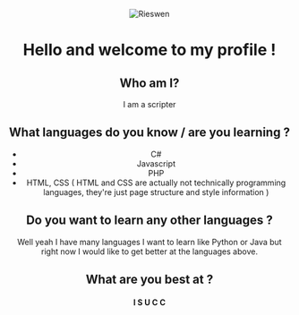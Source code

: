 <center>

![Rieswen](https://media.giphy.com/media/F4AzIZkD61ooqva181/giphy.gif)

# Hello and welcome to my profile !

## Who am I?

I am a scripter

## What languages do you know / are you learning ?

* C#
* Javascript
* PHP
* HTML, CSS ( HTML and CSS are actually not technically programming languages, they're just page structure and style information )

## Do you want to learn any other languages ?

Well yeah I have many languages I want to learn like Python or Java but right now I would like to get better at the languages above.

## What are you best at ?

#### I S U C C
